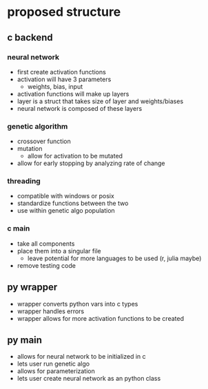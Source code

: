 # proposed structure

## c backend

### neural network

- first create activation functions
- activation will have 3 parameters
  - weights, bias, input
- activation functions will make up layers
- layer is a struct that takes size of layer and weights/biases
- neural network is composed of these layers

### genetic algorithm

- crossover function
- mutation
  - allow for activation to be mutated
- allow for early stopping by analyzing rate of change

### threading

- compatible with windows or posix
- standardize functions between the two
- use within genetic algo population

### c main

- take all components
- place them into a singular file
  - leave potential for more languages to be used (r, julia maybe)
- remove testing code

## py wrapper

- wrapper converts python vars into c types
- wrapper handles errors
- wrapper allows for more activation functions to be created

## py main

- allows for neural network to be initialized in c
- lets user run genetic algo
- allows for parameterization
- lets user create neural network as an python class
